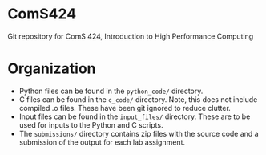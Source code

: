 # ComS424
Git repository for ComS 424, Introduction to High Performance Computing

# Organization
- Python files can be found in the `python_code/` directory.
- C files can be found in the `c_code/` directory. Note, this does not include compiled .o files. These have been git ignored to reduce clutter.
- Input files can be found in the `input_files/` directory. These are to be used for inputs to the Python and C scripts.
- The `submissions/` directory contains zip files with the source code and a submission of the output for each lab assignment.